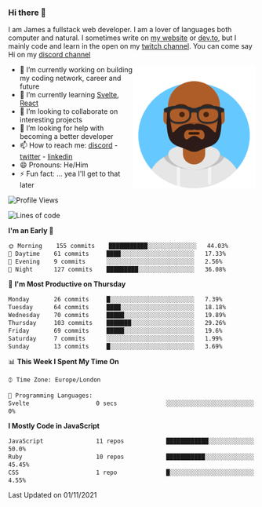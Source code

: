 ### Hi there 👋

I am James a fullstack web developer. I am a lover of languages both computer and natural. I sometimes write on [my website](https://jdhall.dev) or [dev.to](https://dev.to/zefur), but I mainly code and learn in the open on my [twitch channel](https://www.twitch.com/jozuhito). You can come say Hi on my [discord channel](https://discord.gg/sWEHvsBw)



<img align="right" height="250" width="250"  src="/assets/avataaars.png" />

  

- 🔭 I’m currently working on building my coding network, career and future
- 🌱 I’m currently learning [Svelte](https://svelte.dev), [React](https://reactjs.org)
- 👯 I’m looking to collaborate on interesting projects
- 🤔 I’m looking for help with becoming a better developer
- 📫 How to reach me: [discord](https://discord.gg/sWEHvsBw)
                      - [twitter](twitter.com/zefur)
                      - [linkedin](https://linkedin.com/in/j-d-hall)
- 😄 Pronouns: He/Him
- ⚡ Fun fact: ... yea I'll get to that later

 
<!-- BLOG-POST-LIST:START -->

<!-- BLOG-POST-LIST:END -->

<!--START_SECTION:waka-->
![Profile Views](http://img.shields.io/badge/Profile%20Views-0-blue)

![Lines of code](https://img.shields.io/badge/From%20Hello%20World%20I%27ve%20Written-100128%20lines%20of%20code-blue)

**I'm an Early 🐤** 

```text
🌞 Morning    155 commits    ███████████░░░░░░░░░░░░░░   44.03% 
🌆 Daytime    61 commits     ████░░░░░░░░░░░░░░░░░░░░░   17.33% 
🌃 Evening    9 commits      ░░░░░░░░░░░░░░░░░░░░░░░░░   2.56% 
🌙 Night      127 commits    █████████░░░░░░░░░░░░░░░░   36.08%

```
📅 **I'm Most Productive on Thursday** 

```text
Monday       26 commits     █░░░░░░░░░░░░░░░░░░░░░░░░   7.39% 
Tuesday      64 commits     ████░░░░░░░░░░░░░░░░░░░░░   18.18% 
Wednesday    70 commits     █████░░░░░░░░░░░░░░░░░░░░   19.89% 
Thursday     103 commits    ███████░░░░░░░░░░░░░░░░░░   29.26% 
Friday       69 commits     █████░░░░░░░░░░░░░░░░░░░░   19.6% 
Saturday     7 commits      ░░░░░░░░░░░░░░░░░░░░░░░░░   1.99% 
Sunday       13 commits     █░░░░░░░░░░░░░░░░░░░░░░░░   3.69%

```


📊 **This Week I Spent My Time On** 

```text
⌚︎ Time Zone: Europe/London

💬 Programming Languages: 
Svelte                   0 secs              ░░░░░░░░░░░░░░░░░░░░░░░░░   0%

```

**I Mostly Code in JavaScript** 

```text
JavaScript               11 repos            ████████████░░░░░░░░░░░░░   50.0% 
Ruby                     10 repos            ███████████░░░░░░░░░░░░░░   45.45% 
CSS                      1 repo              █░░░░░░░░░░░░░░░░░░░░░░░░   4.55%

```



 Last Updated on 01/11/2021
<!--END_SECTION:waka-->
